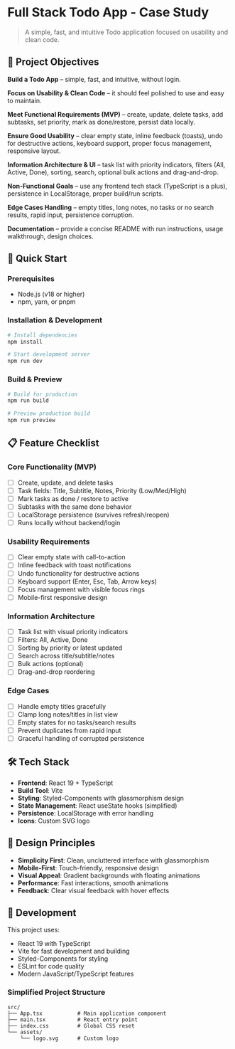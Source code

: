 # Full Stack Todo App - Case Study

> A simple, fast, and intuitive Todo application focused on usability and clean code.

## 🎯 Project Objectives

**Build a Todo App** – simple, fast, and intuitive, without login.

**Focus on Usability & Clean Code** – it should feel polished to use and easy to maintain.

**Meet Functional Requirements (MVP)** – create, update, delete tasks, add subtasks, set priority, mark as done/restore, persist data locally.

**Ensure Good Usability** – clear empty state, inline feedback (toasts), undo for destructive actions, keyboard support, proper focus management, responsive layout.

**Information Architecture & UI** – task list with priority indicators, filters (All, Active, Done), sorting, search, optional bulk actions and drag-and-drop.

**Non-Functional Goals** – use any frontend tech stack (TypeScript is a plus), persistence in LocalStorage, proper build/run scripts.

**Edge Cases Handling** – empty titles, long notes, no tasks or no search results, rapid input, persistence corruption.

**Documentation** – provide a concise README with run instructions, usage walkthrough, design choices.

## 🚀 Quick Start

### Prerequisites
- Node.js (v18 or higher)
- npm, yarn, or pnpm

### Installation & Development
```bash
# Install dependencies
npm install

# Start development server
npm run dev
```

### Build & Preview
```bash
# Build for production
npm run build

# Preview production build
npm run preview
```

## 📋 Feature Checklist

### Core Functionality (MVP)
- [ ] Create, update, and delete tasks
- [ ] Task fields: Title, Subtitle, Notes, Priority (Low/Med/High)
- [ ] Mark tasks as done / restore to active
- [ ] Subtasks with the same done behavior
- [ ] LocalStorage persistence (survives refresh/reopen)
- [ ] Runs locally without backend/login

### Usability Requirements
- [ ] Clear empty state with call-to-action
- [ ] Inline feedback with toast notifications
- [ ] Undo functionality for destructive actions
- [ ] Keyboard support (Enter, Esc, Tab, Arrow keys)
- [ ] Focus management with visible focus rings
- [ ] Mobile-first responsive design

### Information Architecture
- [ ] Task list with visual priority indicators
- [ ] Filters: All, Active, Done
- [ ] Sorting by priority or latest updated
- [ ] Search across title/subtitle/notes
- [ ] Bulk actions (optional)
- [ ] Drag-and-drop reordering

### Edge Cases
- [ ] Handle empty titles gracefully
- [ ] Clamp long notes/titles in list view
- [ ] Empty states for no tasks/search results
- [ ] Prevent duplicates from rapid input
- [ ] Graceful handling of corrupted persistence

## 🛠️ Tech Stack

- **Frontend**: React 19 + TypeScript
- **Build Tool**: Vite
- **Styling**: Styled-Components with glassmorphism design
- **State Management**: React useState hooks (simplified)
- **Persistence**: LocalStorage with error handling
- **Icons**: Custom SVG logo

## 🎨 Design Principles

- **Simplicity First**: Clean, uncluttered interface with glassmorphism
- **Mobile-First**: Touch-friendly, responsive design
- **Visual Appeal**: Gradient backgrounds with floating animations
- **Performance**: Fast interactions, smooth animations
- **Feedback**: Clear visual feedback with hover effects

## 🔧 Development

This project uses:
- React 19 with TypeScript
- Vite for fast development and building
- Styled-Components for styling
- ESLint for code quality
- Modern JavaScript/TypeScript features

### Simplified Project Structure
```
src/
├── App.tsx           # Main application component
├── main.tsx          # React entry point
├── index.css         # Global CSS reset
└── assets/
    └── logo.svg      # Custom logo
```
